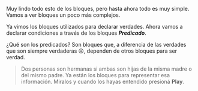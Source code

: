 Muy lindo todo esto de los bloques, pero hasta ahora todo es muy simple. Vamos a ver bloques un poco más complejos.

Ya vimos los bloques utilizados para declarar verdades. Ahora vamos a declarar condiciones a través de los bloques _**Predicado**_.

¿Qué son los predicados? Son bloques que, a diferencia de las verdades que son siempre verdaderas :stuck_out_tongue_winking_eye:, dependen de otros bloques para ser verdad. 

> Dos personas son hermanas si ambas son hijas de la misma madre o del mismo padre. Ya están los bloques para representar esa información. Miralos y cuando los hayas entendido presioná **Play**.  